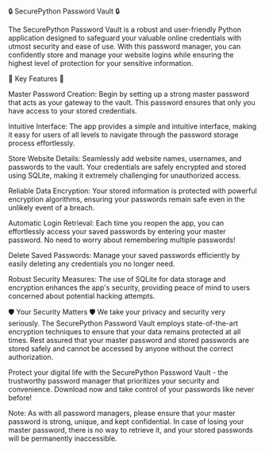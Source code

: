 🔒 SecurePython Password Vault 🔒

The SecurePython Password Vault is a robust and user-friendly Python application designed to safeguard your valuable online credentials with utmost security and ease of use. With this password manager, you can confidently store and manage your website logins while ensuring the highest level of protection for your sensitive information.

🔐 Key Features 🔐

Master Password Creation: Begin by setting up a strong master password that acts as your gateway to the vault. This password ensures that only you have access to your stored credentials.

Intuitive Interface: The app provides a simple and intuitive interface, making it easy for users of all levels to navigate through the password storage process effortlessly.

Store Website Details: Seamlessly add website names, usernames, and passwords to the vault. Your credentials are safely encrypted and stored using SQLite, making it extremely challenging for unauthorized access.

Reliable Data Encryption: Your stored information is protected with powerful encryption algorithms, ensuring your passwords remain safe even in the unlikely event of a breach.

Automatic Login Retrieval: Each time you reopen the app, you can effortlessly access your saved passwords by entering your master password. No need to worry about remembering multiple passwords!

Delete Saved Passwords: Manage your saved passwords efficiently by easily deleting any credentials you no longer need.

Robust Security Measures: The use of SQLite for data storage and encryption enhances the app's security, providing peace of mind to users concerned about potential hacking attempts.

🛡️ Your Security Matters 🛡️
We take your privacy and security very seriously. The SecurePython Password Vault employs state-of-the-art encryption techniques to ensure that your data remains protected at all times. Rest assured that your master password and stored passwords are stored safely and cannot be accessed by anyone without the correct authorization.

Protect your digital life with the SecurePython Password Vault - the trustworthy password manager that prioritizes your security and convenience. Download now and take control of your passwords like never before!

Note: As with all password managers, please ensure that your master password is strong, unique, and kept confidential. In case of losing your master password, there is no way to retrieve it, and your stored passwords will be permanently inaccessible.
